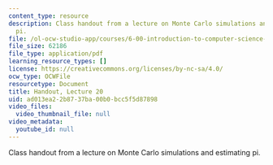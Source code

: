 ```yaml
---
content_type: resource
description: Class handout from a lecture on Monte Carlo simulations and estimating
  pi.
file: /ol-ocw-studio-app/courses/6-00-introduction-to-computer-science-and-programming-fall-2008/ad013ea22b8737ba00b0bcc5f5d87898_lec20.pdf
file_size: 62186
file_type: application/pdf
learning_resource_types: []
license: https://creativecommons.org/licenses/by-nc-sa/4.0/
ocw_type: OCWFile
resourcetype: Document
title: Handout, Lecture 20
uid: ad013ea2-2b87-37ba-00b0-bcc5f5d87898
video_files:
  video_thumbnail_file: null
video_metadata:
  youtube_id: null
---
```

Class handout from a lecture on Monte Carlo simulations and estimating pi.